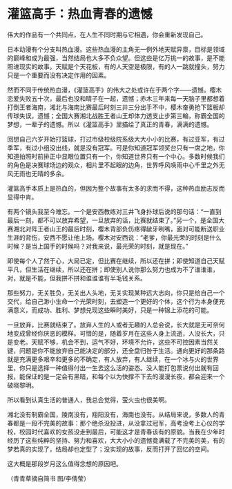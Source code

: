 # 灌篮高手：热血青春的遗憾

伟大的作品有一个共同点，在人生不同时期与它相遇，你会重新发现自己。 

日本动漫有个分支叫热血漫。这些热血漫的主角无一例外地天赋异禀，目标是领域的巅峰和成为最强，当然结局也大多不负众望。但这些是亿万挑一的故事，是不能照进现实的故事。天赋是个天花板，有的人天空是极限，有的人一跳就撞头，努力只是一个重要而没有决定作用的因素。 

然而不同于传统热血漫，《灌篮高手》的伟大之处或许在于两个字——遗憾。樱木恋爱失败五十次，最后也没和晴子在一起，遗憾；赤木三年来每一天脑子里都想着打倒王者海南，湘北与海南比赛最后时刻三井三分出手不中，樱木奋勇抢下篮板却传球失误，遗憾；全国大赛湘北战胜王者山王却体力透支止步第三輪，称霸全国的梦想，一辈子的遗憾。所以《灌篮高手》里描绘了真正的青春，满满的遗憾。 

回想自己六岁开始打篮球，打过市级校级院系级大大小小的比赛，有过亚军，有过季军，有过小组没出线，就是没有冠军。可是你知道冠军领奖台只有一席之地，你知道拍照时前排正中显眼位置只有一个，你知道世界只有一个中心。多数时候我们的角色是决赛球场边的观众，相片里不起眼的边角，世界呼风唤雨中心千里之外无风无雨也无晴的多余。 

灌篮高手本质上是热血的，但因为整个故事有太多的求而不得，这种热血励志反而显得中肯。 

有两个镜头我至今难忘。一个是安西教练对三井飞身扑球后说的那句话：“一直到最后一刻，都不可以放弃希望，一旦放弃的话，比赛就结束了。”另一个，是全国大赛湘北对阵王者山王的最后时刻，樱木背部负伤疼得龇牙咧嘴，面对可能断送职业生涯的背伤，安西不愿让他上场。樱木对安西说：“老爹，你最光荣的时刻是什么时候？是当上国手的时候吗？对我来说，最光荣的时刻，就是现在。” 

即使每个人了然于心，大局已定，但比赛在继续，所以还在拼；即使知道自己天赋平凡，但生活在继续，所以还在拼；即使别人说你那么努力也成为不了谁谁谁，对，就是不能，但我拼不拼和谁谁谁有半毛钱关系。 

那些努力，无关胜负，无关出人头地，无关实现某种远大志向，你只是给自己一个交代，给自己渺小生命一个光荣时刻，去塑造一个更好的个体，这个行为本身便充满意义，而成功、胜利、梦想兑现这些瞬时美好，只是一种锦上添花的可能。 

一旦放弃，比赛就结束了。放弃人生的人或者无趣的人总会说，长大就是无可奈何地变成曾经你厌恶的模样。可惜的是，随着岁月在这些人身上流逝，人没长大，只是变老。天赋不够，机会不到，运气不好，环境不允许，这些不可控因素当然关键，问题是你不能放弃自己能决定的部分，还全盘归咎于生活。通向更好的那条路就是充满更多艰辛和更多的不确定，有人放弃，有人继续，在一个冰与火的世界里，你只是选择一种值得付出一生去这么活的姿态。没人能打包票说付出就有回报，能保证的是一定会有黑暗，和每个以为快撑不下去的漫漫长夜，都会迎来一个破晓黎明。 

所以看到认真生活的普通人，我总会觉得，萤火虫也很美啊。 

湘北没有制霸全国，陵南没有，翔阳没有，海南也没有。从结局来说，多数人的青春都是一段不完美的故事：那个绝杀没投进，从没拿过冠军，高考没考上心仪的学校，校园时代喜欢的女孩没走到最后，可能这才是青春该有的原貌。当我在少年时经历了这些纯粹的坚持、努力和喜欢，大大小小的遗憾竟满载了不完美的美，有的梦若真的实现了，结局却也定型了；没实现的故事，反而打开了回忆的空间。 

这大概是那段岁月这么值得念想的原因吧。 

（青青草摘自简书 图/李倩莹）